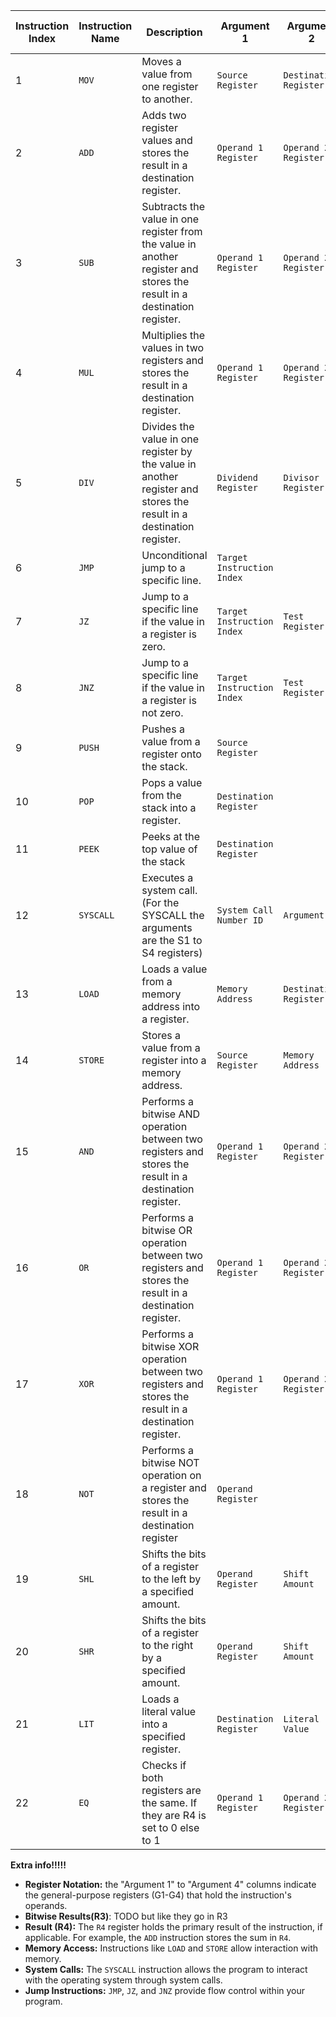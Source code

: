 | Instruction Index | Instruction Name | Description                                                                                                             | Argument 1                 | Argument 2             | Argument 3    | Argument 4    | Result (R4) \| Bitwise results(R3) |
|-------------------|------------------|-------------------------------------------------------------------------------------------------------------------------|----------------------------|------------------------|---------------|---------------|------------------------------------|
| 1                 | `MOV`            | Moves a value from one register to another.                                                                             | `Source Register`          | `Destination Register` |               |               |                                    |
| 2                 | `ADD`            | Adds two register values and stores the result in a destination register.                                               | `Operand 1 Register`       | `Operand 2 Register`   |               |               | `Sum`                              |
| 3                 | `SUB`            | Subtracts the value in one register from the value in another register and stores the result in a destination register. | `Operand 1 Register`       | `Operand 2 Register`   |               |               | `Difference`                       |
| 4                 | `MUL`            | Multiplies the values in two registers and stores the result in a destination register.                                 | `Operand 1 Register`       | `Operand 2 Register`   |               |               | `Product`                          |
| 5                 | `DIV`            | Divides the value in one register by the value in another register and stores the result in a destination register.     | `Dividend Register`        | `Divisor Register`     |               |               | `Quotient`                         |
| 6                 | `JMP`            | Unconditional jump to a specific line.                                                                                  | `Target Instruction Index` |                        |               |               |                                    |
| 7                 | `JZ`             | Jump to a specific line if the value in a register is zero.                                                             | `Target Instruction Index` | `Test Register`        |               |               |                                    |
| 8                 | `JNZ`            | Jump to a specific line if the value in a register is not zero.                                                         | `Target Instruction Index` | `Test Register`        |               |               |                                    |
| 9                 | `PUSH`           | Pushes a value from a register onto the stack.                                                                          | `Source Register`          |                        |               |               |                                    |
| 10                | `POP`            | Pops a value from the stack into a register.                                                                            | `Destination Register`     |                        |               |               |                                    |
| 11                | `PEEK`           | Peeks at the top value of the stack                                                                                     | `Destination Register`     |                        |               |               |                                    |
| 12                | `SYSCALL`        | Executes a system call.(For the SYSCALL the arguments are the S1 to S4 registers)                                       | `System Call Number ID`    | `Argument 1 `          | `Argument 2 ` | `Argument 3 ` | `Result of system call`            |
| 13                | `LOAD`           | Loads a value from a memory address into a register.                                                                    | `Memory Address`           | `Destination Register` |               |               |                                    |
| 14                | `STORE`          | Stores a value from a register into a memory address.                                                                   | `Source Register`          | `Memory Address`       |               |               |                                    |
| 15                | `AND`            | Performs a bitwise AND operation between two registers and stores the result in a destination register.                 | `Operand 1 Register`       | `Operand 2 Register`   |               |               | `Result of AND operation`          |
| 16                | `OR`             | Performs a bitwise OR operation between two registers and stores the result in a destination register.                  | `Operand 1 Register`       | `Operand 2 Register`   |               |               | `Result of OR operation`           |
| 17                | `XOR`            | Performs a bitwise XOR operation between two registers and stores the result in a destination register.                 | `Operand 1 Register`       | `Operand 2 Register`   |               |               | `Result of XOR operation`          |
| 18                | `NOT`            | Performs a bitwise NOT operation on a register and stores the result in a destination register                          | `Operand Register`         |                        |               |               | `Result of NOT operation`          |
| 19                | `SHL`            | Shifts the bits of a register to the left by a specified amount.                                                        | `Operand Register`         | `Shift Amount`         |               |               | `Result of Left Shift`             |
| 20                | `SHR`            | Shifts the bits of a register to the right by a specified amount.                                                       | `Operand Register`         | `Shift Amount`         |               |               | `Result of Right Shift`            |
| 21                | `LIT`            | Loads a literal value into a specified register.                                                                        | `Destination Register`     | `Literal Value`        |               |               |                                    |
| 22                | `EQ`             | Checks if both registers are the same. If they are R4 is set to 0 else to 1                                             | `Operand 1 Register`       | `Operand 2 Register`   |               |               | `Result of Comparision`            |            

**Extra info!!!!!**

* **Register Notation:** the "Argument 1" to "Argument 4" columns indicate the general-purpose registers (G1-G4) that
  hold the instruction's operands.
* **Bitwise Results(R3)**: TODO but like they go in R3
* **Result (R4):** The `R4` register holds the primary result of the instruction, if applicable. For example, the `ADD`
  instruction stores the sum in `R4`.
* **Memory Access:** Instructions like `LOAD` and `STORE` allow interaction with memory.
* **System Calls:** The `SYSCALL` instruction allows the program to interact with the operating system through system
  calls.
* **Jump Instructions:** `JMP`, `JZ`, and `JNZ` provide flow control within your program.
